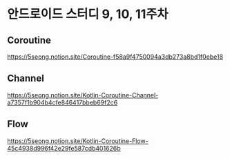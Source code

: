# 안드로이드 스터디 9, 10, 11주차
## Coroutine
https://5seong.notion.site/Coroutine-f58a9f4750094a3db273a8bd1f0ebe18
## Channel
https://5seong.notion.site/Kotlin-Coroutine-Channel-a7357f1b904b4cfe846417bbeb69f2c6
## Flow
https://5seong.notion.site/Kotlin-Coroutine-Flow-45c4938d996f42e29fe587cdb401626b
